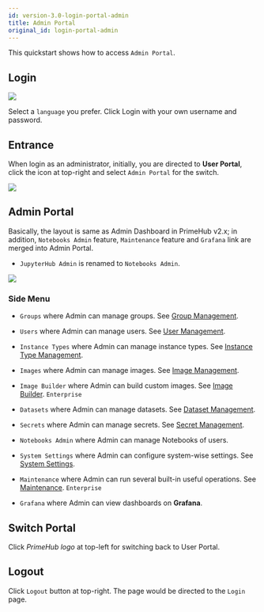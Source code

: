 ```yaml
---
id: version-3.0-login-portal-admin
title: Admin Portal
original_id: login-portal-admin
---
```


This quickstart shows how to access `Admin Portal`.

## Login

![](assets/login_1.png)

Select a `language` you prefer. Click Login with your own username and password.

## Entrance

When login as an administrator, initially, you are directed to **User Portal**, click the icon at top-right and select `Admin Portal` for the switch.

![](assets/v3-admin-entry.png)

## Admin Portal

Basically, the layout is same as Admin Dashboard in PrimeHub v2.x; in addition,  `Notebooks Admin` feature, `Maintenance` feature and `Grafana` link are merged into Admin Portal.

+ `JupyterHub Admin` is renamed to `Notebooks Admin`.

![](assets/v3-admin-portal.png)

### Side Menu

+ `Groups` where Admin can manage groups. See [Group Management](../guide_manual/admin-group).

+ `Users` where Admin can manage users. See [User Management](../guide_manual/admin-user).

+ `Instance Types` where Admin can manage instance types. See [Instance Type Management](../guide_manual/admin-instancetype).

+ `Images` where Admin can manage images. See [Image Management](../guide_manul/../guide_manual/admin-image).

+ `Image Builder` where Admin can build custom images. See [Image Builder](../guide_manual/admin-build-image). `Enterprise`

+ `Datasets` where Admin can manage datasets. See [Dataset Management](../guide_manual/admin-dataset).

+ `Secrets` where Admin can manage secrets. See [Secret Management](../guide_manual/admin-secret).

+ `Notebooks Admin` where Admin can manage Notebooks of users.


+ `System Settings` where Admin can configure system-wise settings. See [System Settings](../guide_manual/admin-system).

+ `Maintenance` where Admin can run several built-in useful operations. See [Maintenance](../maintenance). `Enterprise`

+ `Grafana` where Admin can view dashboards on **Grafana**.

## Switch Portal

Click *PrimeHub logo* at top-left for switching back to User Portal.

## Logout

Click `Logout` button at top-right. The page would be directed to the `Login` page.
